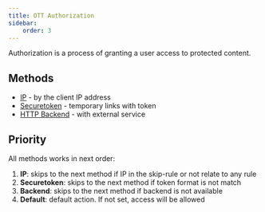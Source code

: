 ```yaml
---
title: OTT Authorization
sidebar:
    order: 3
---
```


Authorization is a process of granting a user access to protected content.

## Methods

- [IP](/en/alta/ott-settings/auth-ip/) - by the client IP address
- [Securetoken](/en/alta/ott-settings/auth-securetoken/) - temporary links with token
- [HTTP Backend](/en/alta/ott-settings/auth-backend/) - with external service

## Priority

All methods works in next order:

1. **IP**: skips to the next method if IP in the skip-rule or not relate to any rule
1. **Securetoken**: skips to the next method if token format is not match
1. **Backend**: skips to the next method if backend is not available
1. **Default**: default action. If not set, access will be allowed
